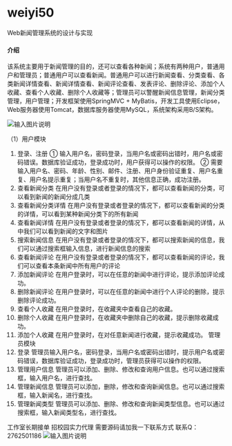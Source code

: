 # weiyi50
Web新闻管理系统的设计与实现

#### 介绍
该系统主要用于新闻管理的目的，还可以查看各种新闻；系统有两种用户，普通用户和管理员；普通用户可以查看新闻。普通用户可以进行新闻查看、分类查看、各类新闻详情查看、新闻详情查看、新闻评论查看、发表评论、删除评论、添加个人收藏、查看个人收藏、删除个人收藏等；管理员可以警醒新闻信息管理，新闻分类管理，用户管理；开发框架使用SpringMVC + MyBatis，开发工具使用Eclipse，Web服务器使用Tomcat，数据库服务器使用MySQL，系统架构采用B/S架构。

![输入图片说明](https://images.gitee.com/uploads/images/2020/1129/010121_959192ca_4865385.png "屏幕截图.png")

（1）用户模块
1.	登录、注册
①	输入用户名，密码登录，当用户名或密码出错时，用户名或密码错误。数据库验证成功，登录成功时，用户获得可以操作的权限。
②	需要输入用户名、密码、年龄、性别、邮件、注册、用户身份验证重复、用户名重复、用户名提示重复；当用户名不重复时，其他信息正确，成功注册。
2.	查看新闻分类
在用户没有登录或者登录的情况下，都可以查看新闻的分类，可以看到新闻的新闻分成几类
3.	查看新闻分类详情
在用户没有登录或者登录的情况下，都可以查看新闻的分类的详情，可以看到某种新闻分类下的所有新闻
4.	查看新闻详情
在用户没有登录或者登录的情况下，都可以查看新闻的详情，从中我们可以看到新闻的文字和图片
5.	搜索新闻信息
在用户没有登录或者登录的情况下，都可以搜索新闻的信息，我们可以通过搜索框输入信息，进行新闻信息的搜索 
6.	查看新闻评论
在用户没有登录或者登录的情况下，都可以查看新闻的评论，我们可以查看本条新闻中所有用户的评论 
7.	添加新闻评论
在用户登录时，可以在任意的新闻中进行评论，提示添加评论成功。
8.	删除新闻评论
在用户登录时，可以在任意的新闻中进行个人评论的删除，提示删除评论成功。
9.	查看个人收藏
在用户登录时，在收藏夹中查看自己的收藏。
10.	删除个人收藏
在用户登录时，在收藏夹中删除自己的收藏，提示删除收藏成功。
11.	添加个人收藏
在用户登录时，在对任意新闻进行收藏，提示收藏成功。
	管理员模块
1.	登录
管理员输入用户名，密码登录，当用户名或密码出错时，提示用户名或密码错误，数据库验证成功，登录成功时，管理员获得可以操作的权限。
2.	管理用户信息
管理员可以添加、删除、修改和查询用户信息。也可以通过搜索框，输入用户名，进行查找。
3.	管理新闻信息
管理员可以添加，删除，修改和查询新闻信息。也可以通过搜索框，输入新闻名，进行查找。
4.	管理新闻类型
管理员可以添加、删除、修改和查询新闻类型信息。也可以通过搜索框，输入新闻类型名，进行查找。

工作室长期接单 招校园实力代理
需要源码请加我一下联系方式
联系Q：2762501186
![输入图片说明](https://images.gitee.com/uploads/images/2020/1119/003728_cd598bb9_4865385.jpeg "微信.jpg")
